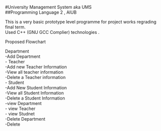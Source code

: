 
<p>#University Management System aka UMS <br>
##Programming Language 2 , AIUB </p>

<p>This is a very basic prototype level programme for project works regrading final term. <br>
Used C++ (GNU GCC Complier) technologies .</p>

<p>Proposed Flowchart </p>

<p>Department <br>
-Add Department<br>
    - Teacher<br>
        -Add new Teacher Information<br>
        -View all teacher information<br>
        -Delete a Teacher information <br>
    - Student <br>
        -Add New Student Information<br>
        -View all Student Information <br>
        -Delete a Student Information<br>
-view Department<br>
    - view Teacher<br>
    - view Studnet<br>
-Delete Department<br>
    -Delete </p>